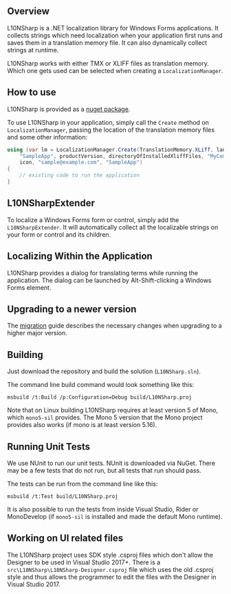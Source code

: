 ## Overview

L10NSharp is a .NET localization library for Windows Forms applications. It collects strings which
need localization when your application first runs and saves them in a translation memory file. It
can also dynamically collect strings at runtime.

L10NSharp works with either TMX or XLIFF files as translation memory. Which one gets used can be
selected when creating a `LocalizationManager`.

## How to use

L10NSharp is provided as a [nuget package](https://www.nuget.org/packages/L10NSharp).

To use L10NSharp in your application, simply call the `Create` method on `LocalizationManager`, 
passing the location of the translation memory files and some other information:

```csharp
using (var lm = LocalizationManager.Create(TranslationMemory.XLiff, lang, "SampleApp",
    "SampleApp", productVersion, directoryOfInstalledXliffFiles, "MyCompany/L10NSharpSample",
    icon, "sample@example.com", "SampleApp")
{
    // existing code to run the application
}
```

## L10NSharpExtender

To localize a Windows Forms form or control, simply add the `L10NSharpExtender`. It will
automatically collect all the localizable strings on your form or control and its children.

## Localizing Within the Application

L10NSharp provides a dialog for translating terms while running the application. The dialog can be
launched by Alt-Shift-clicking a Windows Forms element.

## Upgrading to a newer version

The [migration](https://github.com/sillsdev/l10nsharp/wiki/Migration) guide describes the 
necessary changes when upgrading to a higher major version.

## Building

Just download the repository and build the solution (`L10NSharp.sln`).

The command line build command would look something like this:

    msbuild /t:Build /p:Configuration=Debug build/L10NSharp.proj

Note that on Linux building L10NSharp requires at least version 5 of Mono, which `mono5-sil` provides.
The Mono 5 version that the Mono project provides also works (if mono is at least version 5.16).

## Running Unit Tests

We use NUnit to run our unit tests. NUnit is downloaded via NuGet.  There may be a few tests that
do not run, but all tests that run should pass.

The tests can be run from the command line like this:

    msbuild /t:Test build/L10NSharp.proj

It is also possible to run the tests from inside Visual Studio, Rider or MonoDevelop (if `mono5-sil`
is installed and made the default Mono runtime).

## Working on UI related files

The L10NSharp project uses SDK style .csproj files which don't allow the Designer to be used in
Visual Studio 2017+. There is a `src\L10NSharp\L10NSharp-Designer.csproj` file which uses the old
.csproj style and thus allows the programmer to edit the files with the Designer in Visual
Studio 2017.
